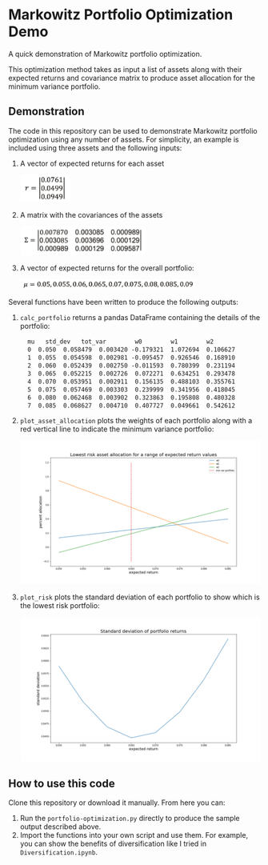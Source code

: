 # Markowitz Portfolio Optimization Demo

A quick demonstration of Markowitz portfolio optimization.

This optimization method takes as input a list of assets along with their expected returns and covariance matrix to produce asset allocation for the minimum variance portfolio.

## Demonstration

The code in this repository can be used to demonstrate Markowitz portfolio optimization using any number of assets. For simplicity, an example is included using three assets and the following inputs:

1. A vector of expected returns for each asset

   <img src='./visuals/expected_returns.png' width=100>
2. A matrix with the covariances of the assets

   <img src='./visuals/cov_matrix.png' width=250>
3. A vector of expected returns for the overall portfolio:

   <img src='./visuals/mu.png' width=350>

Several functions have been written to produce the following outputs:

1. `calc_portfolio` returns a pandas DataFrame containing the details of the portfolio:

         mu   std_dev   tot_var        w0        w1        w2
         0  0.050  0.058479  0.003420 -0.179321  1.072694  0.106627
         1  0.055  0.054598  0.002981 -0.095457  0.926546  0.168910
         2  0.060  0.052439  0.002750 -0.011593  0.780399  0.231194
         3  0.065  0.052215  0.002726  0.072271  0.634251  0.293478
         4  0.070  0.053951  0.002911  0.156135  0.488103  0.355761
         5  0.075  0.057469  0.003303  0.239999  0.341956  0.418045
         6  0.080  0.062468  0.003902  0.323863  0.195808  0.480328
         7  0.085  0.068627  0.004710  0.407727  0.049661  0.542612

2. `plot_asset_allocation` plots the weights of each portfolio along with a red vertical line to indicate the minimum variance portfolio:

   <img src='./visuals/PortfolioAllocation.png' width=900>
3. `plot_risk` plots the standard deviation of each portfolio to show which is the lowest risk portfolio:

   <img src='./visuals/PortfolioStandardDeviation.png' width=900>
## How to use this code

Clone this repository or download it manually. From here you can:
1. Run the `portfolio-optimization.py` directly to produce the sample output described above.
2. Import the functions into your own script and use them. For example, you can show the benefits of diversification like I tried in ``Diversification.ipynb``.
